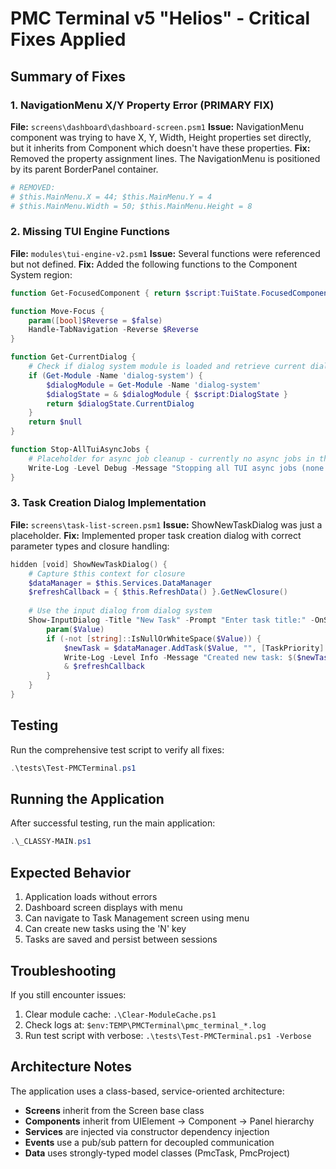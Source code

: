 # PMC Terminal v5 "Helios" - Critical Fixes Applied

## Summary of Fixes

### 1. NavigationMenu X/Y Property Error (PRIMARY FIX)
**File:** `screens\dashboard\dashboard-screen.psm1`
**Issue:** NavigationMenu component was trying to have X, Y, Width, Height properties set directly, but it inherits from Component which doesn't have these properties.
**Fix:** Removed the property assignment lines. The NavigationMenu is positioned by its parent BorderPanel container.

```powershell
# REMOVED:
# $this.MainMenu.X = 44; $this.MainMenu.Y = 4
# $this.MainMenu.Width = 50; $this.MainMenu.Height = 8
```

### 2. Missing TUI Engine Functions
**File:** `modules\tui-engine-v2.psm1`
**Issue:** Several functions were referenced but not defined.
**Fix:** Added the following functions to the Component System region:

```powershell
function Get-FocusedComponent { return $script:TuiState.FocusedComponent }

function Move-Focus { 
    param([bool]$Reverse = $false)
    Handle-TabNavigation -Reverse $Reverse
}

function Get-CurrentDialog {
    # Check if dialog system module is loaded and retrieve current dialog
    if (Get-Module -Name 'dialog-system') {
        $dialogModule = Get-Module -Name 'dialog-system'
        $dialogState = & $dialogModule { $script:DialogState }
        return $dialogState.CurrentDialog
    }
    return $null
}

function Stop-AllTuiAsyncJobs {
    # Placeholder for async job cleanup - currently no async jobs in the system
    Write-Log -Level Debug -Message "Stopping all TUI async jobs (none currently active)"
}
```

### 3. Task Creation Dialog Implementation
**File:** `screens\task-list-screen.psm1`
**Issue:** ShowNewTaskDialog was just a placeholder.
**Fix:** Implemented proper task creation dialog with correct parameter types and closure handling:

```powershell
hidden [void] ShowNewTaskDialog() {
    # Capture $this context for closure
    $dataManager = $this.Services.DataManager
    $refreshCallback = { $this.RefreshData() }.GetNewClosure()
    
    # Use the input dialog from dialog system
    Show-InputDialog -Title "New Task" -Prompt "Enter task title:" -OnSubmit {
        param($Value)
        if (-not [string]::IsNullOrWhiteSpace($Value)) {
            $newTask = $dataManager.AddTask($Value, "", [TaskPriority]::Medium, "General")
            Write-Log -Level Info -Message "Created new task: $($newTask.Title)"
            & $refreshCallback
        }
    }
}
```

## Testing

Run the comprehensive test script to verify all fixes:

```powershell
.\tests\Test-PMCTerminal.ps1
```

## Running the Application

After successful testing, run the main application:

```powershell
.\_CLASSY-MAIN.ps1
```

## Expected Behavior

1. Application loads without errors
2. Dashboard screen displays with menu
3. Can navigate to Task Management screen using menu
4. Can create new tasks using the 'N' key
5. Tasks are saved and persist between sessions

## Troubleshooting

If you still encounter issues:

1. Clear module cache: `.\Clear-ModuleCache.ps1`
2. Check logs at: `$env:TEMP\PMCTerminal\pmc_terminal_*.log`
3. Run test script with verbose: `.\tests\Test-PMCTerminal.ps1 -Verbose`

## Architecture Notes

The application uses a class-based, service-oriented architecture:
- **Screens** inherit from the Screen base class
- **Components** inherit from UIElement → Component → Panel hierarchy
- **Services** are injected via constructor dependency injection
- **Events** use a pub/sub pattern for decoupled communication
- **Data** uses strongly-typed model classes (PmcTask, PmcProject)
